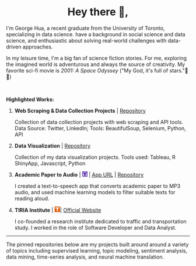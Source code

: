 

<h1 align='center'>Hey there 👋,</h1>

I'm George Hua, a recent graduate from the University of Toronto, specializing in data science. have a background in social science and data science, and enthusiastic about solving real-world challenges with data-driven approaches. 

In my leisure time, I'm a big fan of science fiction stories. For me, exploring the imagined world is adventurous and always the source of creativity. My favorite sci-fi movie is *2001: A Space Odyssey* ("My God, it's full of stars."🌟🌟)

<br>

**Highlighted Works:**



1. **Web Scraping & Data Collection Projects** | [Repository](https://github.com/georgehua/data-collection-projects)

   Collection of data collection projects with web scraping and API tools. Data Source: Twitter, LinkedIn; Tools: BeautifulSoup, Selenium, Python, API



2. **Data Visualization** | [Repository](https://github.com/georgehua/data-visualizations)

   Collection of my data visualization projects. Tools used: Tableau, R ShinyApp, Javascript, Python



3. **Academic Paper to Audio** | <img src="figures/paper2audio.svg" height="14px" style="display:inline;"> |  [App URL](http://paper2audio.netlify.app/) | [Repository](https://github.com/georgehua/paper2audio)

   I created a text-to-speech app that converts academic paper to MP3 audio, and used machine learning models to filter suitable texts for reading aloud.



4. **TIRIA Institute** | <img src="figures/tiria.svg" height="15px" style="display:inline;">| [Official Website](https://tiria.org)

   I co-founded a research institute dedicated to traffic and transportation study. I worked in the role of Software Developer and Data Analyst.



----

The pinned repositories below are my projects built around around a variety of topics including supervised learning, topic modeling, sentiment analysis, data mining, time-series analysis, and neural machine translation.

